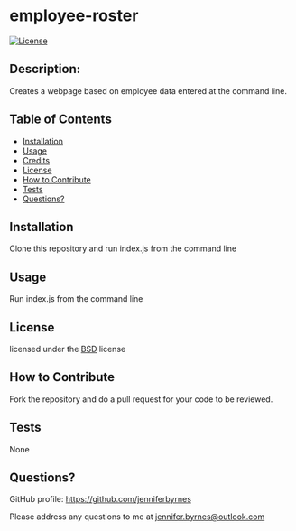 
# employee-roster
 [![License](https://img.shields.io/badge/License-BSD_3--Clause-blue.svg)](https://opensource.org/licenses/BSD-3-Clause)

## Description:

Creates a webpage based on employee data entered at the command line.

## Table of Contents

- [Installation](#installation)
- [Usage](#usage)
- [Credits](#credits)
- [License](#license)
- [How to Contribute](#How-to-Contribute)
- [Tests](#Tests)
- [Questions?](#Questions)

## Installation

Clone this repository and run index.js from the command line

## Usage

Run index.js from the command line

## License

licensed under the [BSD](https://choosealicense.com/licenses/bsd/) license

## How to Contribute

Fork the repository and do a pull request for your code to be reviewed.

## Tests

None

## Questions?

GitHub profile: https://github.com/jenniferbyrnes

Please address any questions to me at jennifer.byrnes@outlook.com
  
  
